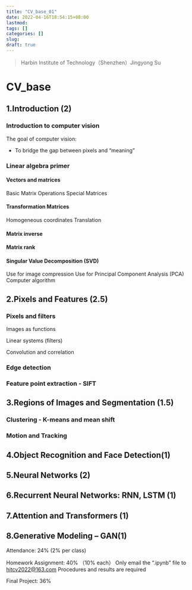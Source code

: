 ```yaml
---
title: "CV_base_01"
date: 2022-04-16T18:54:15+08:00
lastmod:
tags: []
categories: []
slug:
draft: true
---
```

> Harbin Institute of Technology（Shenzhen）Jingyong Su

# CV_base
## 1.Introduction (2)
### Introduction to computer vision
The goal of computer vision:
- To bridge the gap between pixels and “meaning”

### Linear algebra primer
#### Vectors and matrices
Basic Matrix Operations
Special Matrices
#### Transformation Matrices
Homogeneous coordinates
Translation
#### Matrix inverse
#### Matrix rank
#### Singular Value Decomposition (SVD)
Use for image compression
Use for Principal Component Analysis (PCA)
Computer algorithm

## 2.Pixels and Features (2.5)
### Pixels and filters 
Images as functions 

Linear systems (filters) 

Convolution and correlation

### Edge detection 
### Feature point extraction - SIFT 
## 3.Regions of Images and Segmentation (1.5)
### Clustering -  K-means and mean shift 
### Motion and Tracking
## 4.Object Recognition and Face Detection(1)
## 5.Neural Networks (2)
## 6.Recurrent Neural Networks: RNN, LSTM (1)
## 7.Attention and Transformers (1)
## 8.Generative Modeling – GAN(1)

Attendance: 24% (2% per class)

Homework Assignment: 40% （10% each）
Only email the “.ipynb” file to hitcv2022@163.com
Procedures and results are required

Final Project: 36%
